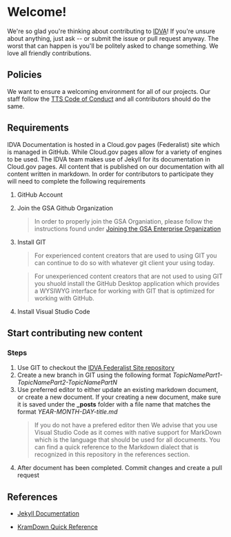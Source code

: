 # Welcome!

We're so glad you're thinking about contributing to [IDVA](http://tempuri.org/)! If you're unsure about anything, just ask -- or submit the issue or pull request anyway. The worst that can happen is you'll be politely asked to change something. We love all friendly contributions.

## Policies

We want to ensure a welcoming environment for all of our projects. Our staff follow the [TTS Code of Conduct](https://18f.gsa.gov/code-of-conduct/) and all contributors should do the same.


## Requirements

IDVA Documentation is hosted in a Cloud.gov pages (Federalist) site which is managed in GitHub. While Cloud.gov pages allow for a variety of engines to be used. The IDVA team makes use of Jekyll for its documentation in Cloud.gov pages. All content that is published on our documentation with all content written in markdown. In order for contributors to participate they will need to complete the following requirements

1. GitHub Account
2. Join the GSA Github Organization
    > In order to properly join the GSA Organiation, please follow the instructions found under [Joining the GSA Enterprise Organization](https://github.com/GSA/GitHub-Administration#joining-the-gsa-enterprise-organization)
3. Install GIT
    > For experienced content creators that are used to using GIT you can continue to do so with whatever git client your using today. 

    > For unexperienced content creators that are not used to using GIT you shuold install the GitHub Desktop application which provides a WYSIWYG interface for working with GIT that is optimized for working with GitHub.

4. Install Visual Studio Code

## Start contributing new content 

### Steps
1. Use GIT to checkout the [IDVA Federalist Site repository](https://github.com/GSA/identity-idva-docs)
2. Create a new branch in GIT using the following format *TopicNamePart1-TopicNamePart2-TopicNamePartN*
3. Use preferred editor to either update an existing markdown document, or create a new document. If your creating a new document, make sure it is saved under the **_posts** folder with a file name that matches the format *YEAR-MONTH-DAY-title.md*
    > If you do not have a prefered editor then We advise that you use Visual Studio Code as it comes with native support for MarkDown which is the language that should be used for all documents. You can find a quick reference to the Markdown dialect that is recognized in this repository in the references section.
4. After document has been completed. Commit changes and create a pull request

## References

* [Jekyll Documentation](https://jekyllrb.com/docs/)

* [KramDown Quick Reference](https://kramdown.gettalong.org/quickref.html)
